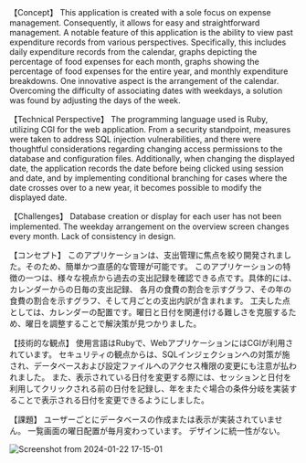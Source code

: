 【Concept】
This application is created with a sole focus on expense management. Consequently, it allows for easy and straightforward management. 
A notable feature of this application is the ability to view past expenditure records from various perspectives. Specifically, 
this includes daily expenditure records from the calendar, graphs depicting the percentage of food expenses for each month, 
graphs showing the percentage of food expenses for the entire year, and monthly expenditure breakdowns.
One innovative aspect is the arrangement of the calendar. 
Overcoming the difficulty of associating dates with weekdays, a solution was found by adjusting the days of the week.

【Technical Perspective】
The programming language used is Ruby, utilizing CGI for the web application.
From a security standpoint, measures were taken to address SQL injection vulnerabilities, 
and there were thoughtful considerations regarding changing access permissions to the database and configuration files.
Additionally, when changing the displayed date, the application records the date before being clicked using session and date, 
and by implementing conditional branching for cases where the date crosses over to a new year, it becomes possible to modify the displayed date.

【Challenges】
Database creation or display for each user has not been implemented.
The weekday arrangement on the overview screen changes every month.
Lack of consistency in design.

【コンセプト】
このアプリケーションは、支出管理に焦点を絞り開発されました。そのため、簡単かつ直感的な管理が可能です。
このアプリケーションの特徴の一つは、様々な視点から過去の支出記録を確認できる点です。具体的には、カレンダーからの日毎の支出記録、
各月の食費の割合を示すグラフ、その年の食費の割合を示すグラフ、そして月ごとの支出内訳が含まれます。
工夫した点としては、カレンダーの配置です。曜日と日付を関連付ける難しさを克服するため、曜日を調整することで解決策が見つかりました。

【技術的な観点】
使用言語はRubyで、WebアプリケーションにはCGIが利用されています。
セキュリティの観点からは、SQLインジェクションへの対策が施され、データベースおよび設定ファイルへのアクセス権限の変更にも注意が払われました。
また、表示されている日付を変更する際には、セッションと日付を利用してクリックされる前の日付を記録し、年をまたぐ場合の条件分岐を実装することで表示される日付を変更できるようにしました。

【課題】
ユーザーごとにデータベースの作成または表示が実装されていません。
一覧画面の曜日配置が毎月変わっています。
デザインに統一性がない。

![Screenshot from 2024-01-22 17-15-01](https://github.com/yuhe-02/manage_money/assets/130891946/e5fe6665-afb9-4a54-afe4-c2c8292e2a82)
